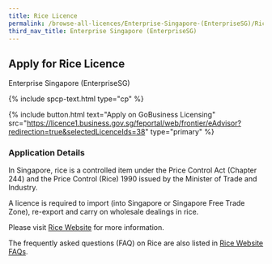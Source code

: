 ```yaml
---
title: Rice Licence
permalink: /browse-all-licences/Enterprise-Singapore-(EnterpriseSG)/Rice-Licence
third_nav_title: Enterprise Singapore (EnterpriseSG)
---
```


## Apply for Rice Licence

Enterprise Singapore (EnterpriseSG)

{% include spcp-text.html type="cp" %}

{% include button.html text="Apply on GoBusiness Licensing" src="https://licence1.business.gov.sg/feportal/web/frontier/eAdvisor?redirection=true&selectedLicenceIds=38" type="primary" %}

<H3>Application Details</H3>

<p>In Singapore, rice is a controlled item under the Price Control Act (Chapter 244) and the Price Control (Rice) 1990 issued by the Minister of Trade and Industry.</p>
 <p>A licence is required to import (into Singapore or Singapore Free Trade Zone), re-export and carry on wholesale dealings in rice.</p>
 <p>Please visit <a href="https://rice.enterprisesg.gov.sg/" target="_blank" rel="noopener">Rice Website</a> for more information.</p>
 <p>The frequently asked questions (FAQ) on Rice are also listed in <a href="https://rice.enterprisesg.gov.sg/FAQs.aspx" target="_blank" rel="noopener">Rice Website FAQs</a>.</p>

